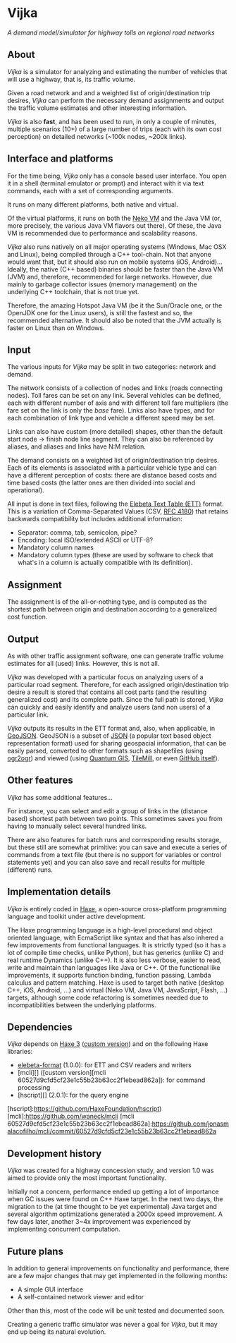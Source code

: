 Vijka
=====
_A demand model/simulator for highway tolls on regional road networks_


About
-----

_Vijka_ is a simulator for analyzing and estimating the number of vehicles that will use a highway, that is, its traffic volume.

Given a road network and and a weighted list of origin/destination trip desires, _Vijka_ can perform the necessary demand assignments and output the traffic volume estimates and other interesting information.

_Vijka_ is also **fast**, and has been used to run, in only a couple of minutes, multiple scenarios (10+) of a large number of trips (each with its own cost perception) on detailed networks (~100k nodes, ~200k links).

Interface and platforms
---

For the time being, _Vijka_ only has a console based user interface. You open it in a shell (terminal emulator or prompt) and interact with it via text commands, each with a set of corresponding arguments.

It runs on many different platforms, both native and virtual.

Of the virtual platforms, it runs on both the [Neko VM][] and the Java VM (or, more precisely, the various Java VM flavors out there). Of these, the Java VM is recommended due to performance and scalability reasons.

_Vijka_ also runs natively on all major operating systems (Windows, Mac OSX and Linux), being compiled through a C++ tool-chain. Not that anyone would want that, but it should also run on mobile systems (iOS, Android)... Ideally, the native (C++ based) binaries should be faster than the Java VM (JVM) and, therefore, recommended for large networks. However, due mainly to garbage collector issues (memory management) on the underlying C++ toolchain, that is not true yet.

Therefore, the amazing Hotspot Java VM (be it the Sun/Oracle one, or the OpenJDK one for the Linux users), is still the fastest and so, the recommended alternative. It should also be noted that the JVM actually is faster on Linux than on Windows.

[Neko VM]:http://nekovm.org


Input
-----

The various inputs for _Vijka_ may be split in two categories: network and demand.

The network consists of a collection of nodes and links (roads connecting nodes). Toll fares can be set on any link. Several vehicles can be defined, each with different number of axis and with different toll fare multipliers (the fare set on the link is only the _base_ fare). Links also have types, and for each combination of link type and vehicle a different speed may be set.

Links can also have custom (more detailed) shapes, other than the default start node -> finish node line segment. They can also be referenced by aliases, and aliases and links have N:M relation.

The demand consists on a weighted list of origin/destination trip desires. Each of its elements is associated with a particular vehicle type and can have a different perception of costs: there are distance based costs and time based costs (the latter ones are then divided into social and operational).

All input is done in text files, following the [Elebeta Text Table (ETT)][ETT] format. This is a variation of Comma-Separated Values (CSV, [RFC 4180][]) that retains backwards compatibility but includes additional information:

* Separator: comma, tab, semicolon, pipe?
* Encoding: local ISO/extended ASCII or UTF-8?
* Mandatory column names
* Mandatory column types (these are used by software to check that what's in a column is actually compatible with its definition).

[ETT]:https://github.com/Elebeta/haxe-format/blob/master/doc/ett/Elebeta%20Text%20Tables%20(ETT).md
[RFC 4180]:http://tools.ietf.org/html/rfc4180


Assignment
----------

The assignment is of the all-or-nothing type, and is computed as the shortest path between origin and destination according to a generalized cost function.


Output
------

As with other traffic assignment software, one can generate traffic volume estimates for all (used) links. However, this is not all.

_Vijka_ was developed with a particular focus on analyzing users of a particular road segment. Therefore, for each assigned origin/destination trip desire a result is stored that contains all cost parts (and the resulting generalized cost) and its complete path. Since the full path is stored, _Vijka_ can quickly and easily identify and analyze users (and non users) of a particular link.

_Vijka_ outputs its results in the ETT format and, also, when applicable, in [GeoJSON][]. GeoJSON is a subset of [JSON][] (a popular text based object representation format) used for sharing geospacial information, that can be easily parsed, converted to other formats such as shapefiles (using [ogr2ogr][]) and viewed (using [Quantum GIS][], [TileMill][], or even [GitHub itself][GeoJSON on GitHub]).

[GeoJSON]:http://www.geojson.org/
[JSON]:http://www.json.org/
[Quantum GIS]:http://www.qgis.org/
[ogr2ogr]:http://www.gdal.org/ogr2ogr.html
[TileMill]:http://www.mapbox.com/tilemill/
[GeoJSON on GitHub]:https://help.github.com/articles/mapping-geojson-files-on-github


Other features
--------------

_Vijka_ has some additional features...

For instance, you can select and edit a group of links in the (distance based) shortest path between two points. This sometimes saves you from having to manually select several hundred links.

There are also features for batch runs and corresponding results storage, but these still are somewhat primitive: you can save and execute a series of commands from a text file (but there is no support for variables or control statements yet) and you can also save and recall results for multiple (different) runs.


Implementation details
----------------------

_Vijka_ is entirely coded in [Haxe][], a open-source cross-platform programming language and toolkit under active development.

The Haxe programming language is a high-level procedural and object oriented language, with EcmaScript like syntax and that has also inhered a few improvements from functional languages. It is strictly typed (so it has a lot of compile time checks, unlike Python), but has generics (unlike C) and real runtime Dynamics (unlike C++). It is also less verbose, easier to read, write and maintain than languages like Java or C++. Of the functional like improvements, it supports function binding, function passing, Lambda calculus and pattern matching. Haxe is used to target both native (desktop C++, iOS, Android, ...) and virtual (Neko VM, Java VM, JavaScript, Flash, ...) targets, although some code refactoring is sometimes needed due to incompatibilities between the underlying platforms.

[Haxe]:http://haxe.org


Dependencies
------------

_Vijka_ depends on [Haxe 3][Haxe] ([custom version][Haxe 40853f1ad53f2203578f76a0d54643a95101b08b]) and on the following Haxe libraries:

- [elebeta-format][] (1.0.0): for ETT and CSV readers and writers
- [mcli][] ([custom version][mcli 60527d9cfd5cf23e1c55b23b63cc2f1ebead862a]): for command processing
- [hscript][] (2.0.1): for the query engine

[elebeta-format]:https://github.com/Elebeta/haxe-format
[Haxe 40853f1ad53f2203578f76a0d54643a95101b08b]:https://github.com/jonasmalacofilho/haxe/commit/40853f1ad53f2203578f76a0d54643a95101b08b
[hscript]:https://github.com/HaxeFoundation/hscript)
[mcli]:https://github.com/waneck/mcli
[mcli 60527d9cfd5cf23e1c55b23b63cc2f1ebead862a]:https://github.com/jonasmalacofilho/mcli/commit/60527d9cfd5cf23e1c55b23b63cc2f1ebead862a


Development history
-------------------

_Vijka_ was created for a highway concession study, and version 1.0 was aimed to provide only the most important functionality.

Initially not a concern, performance ended up getting a lot of importance when GC issues were found on C++ Haxe target. In the next two days, the migration to the (at time thought to be yet experimental) Java target and several algorithm optimizations generated a 2000x speed improvement. A few days later, another 3~4x improvement was experienced by implementing concurrent computation.

Future plans
------------

In addition to general improvements on functionality and performance, there are a few major changes that may get implemented in the following months:

- A simple GUI interface
- A self-contained network viewer and editor

Other than this, most of the code will be unit tested and documented soon.

Creating a generic traffic simulator was never a goal for _Vijka_, but it may end up being its natural evolution.
